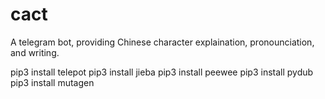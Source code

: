 # cact

A telegram bot, providing Chinese character explaination, pronounciation, and writing. 

pip3 install telepot
pip3 install jieba
pip3 install peewee
pip3 install pydub
pip3 install mutagen
